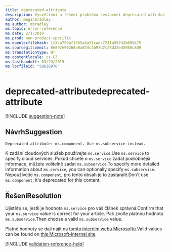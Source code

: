 ```yaml
---
title: deprecated-attribute
description: Vysvětlení a řešení problému sestavení deprecated-attribute na webu Docs
author: meganbradley
ms.author: mbradley
ms.topic: error-reference
ms.date: 2/1/2019
ms.prod: non-product-specific
ms.openlocfilehash: 113ca759af1765a2a51cadc721fa59743b699475
ms.sourcegitcommit: 8e897e90268a8a87dc4b97d7c28d22ed5950c8d9
ms.translationtype: HT
ms.contentlocale: cs-CZ
ms.lasthandoff: 03/29/2019
ms.locfileid: "58636878"
---
```

# <a name="deprecated-attribute"></a><span data-ttu-id="46b09-103">deprecated-attribute</span><span class="sxs-lookup"><span data-stu-id="46b09-103">deprecated-attribute</span></span>

[!INCLUDE [suggestion-note](includes/suggestion-note.md)]

## <a name="suggestion"></a><span data-ttu-id="46b09-104">Návrh</span><span class="sxs-lookup"><span data-stu-id="46b09-104">Suggestion</span></span>

`Deprecated attribute: ms.component. Use ms.subservice instead.`

<span data-ttu-id="46b09-105">K zadání cloudových služeb používejte `ms.service`.</span><span class="sxs-lookup"><span data-stu-id="46b09-105">Use `ms.service` to specify cloud services.</span></span> <span data-ttu-id="46b09-106">Pokud chcete o `ms.service` zadat podrobnější informace, můžete volitelně zadat `ms.subservice`.</span><span class="sxs-lookup"><span data-stu-id="46b09-106">To specify more detailed information about `ms.service`, you can optionally specify `ms.subservice`.</span></span> <span data-ttu-id="46b09-107">Nepoužívejte `ms.component`, pro tento obsah je to zastaralé.</span><span class="sxs-lookup"><span data-stu-id="46b09-107">Don't use `ms.component`; it's deprecated for this content.</span></span>

## <a name="resolution"></a><span data-ttu-id="46b09-108">Řešení</span><span class="sxs-lookup"><span data-stu-id="46b09-108">Resolution</span></span>

<span data-ttu-id="46b09-109">Ujistěte se, jestli je hodnota `ms.service` pro váš článek správná.</span><span class="sxs-lookup"><span data-stu-id="46b09-109">Confirm that your `ms.service` value is correct for your article.</span></span> <span data-ttu-id="46b09-110">Pak zvolte platnou hodnotu `ms.subservice`.</span><span class="sxs-lookup"><span data-stu-id="46b09-110">Then choose a valid `ms.subservice` value.</span></span>

<span data-ttu-id="46b09-111">Platné hodnoty se dají najít na [tomto interním webu Microsoftu](https://docsmetadatatool.azurewebsites.net/allowlists).</span><span class="sxs-lookup"><span data-stu-id="46b09-111">Valid values can be found on [this Microsoft-internal site](https://docsmetadatatool.azurewebsites.net/allowlists).</span></span>

<!--make sure to add this file to your includes folder and verify the path-->
[!INCLUDE [validation-reference-help](includes/validation-reference-help.md)]
